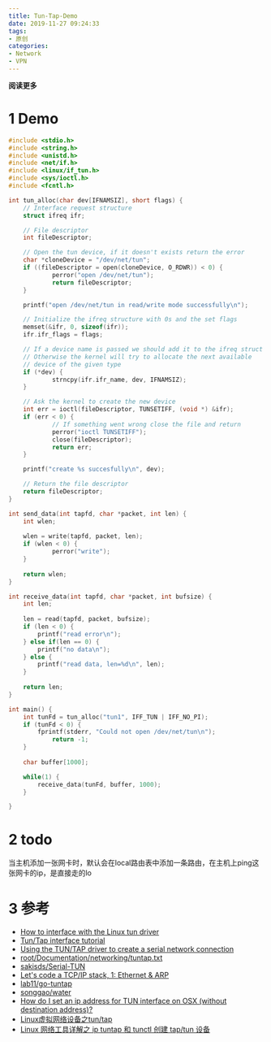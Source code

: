 ```yaml
---
title: Tun-Tap-Demo
date: 2019-11-27 09:24:33
tags: 
- 原创
categories: 
- Network
- VPN
---
```


__阅读更多__

<!--more-->

# 1 Demo

```c
#include <stdio.h>
#include <string.h>
#include <unistd.h>
#include <net/if.h>
#include <linux/if_tun.h>
#include <sys/ioctl.h>
#include <fcntl.h>

int tun_alloc(char dev[IFNAMSIZ], short flags) {
  	// Interface request structure
  	struct ifreq ifr;

  	// File descriptor
  	int fileDescriptor;

  	// Open the tun device, if it doesn't exists return the error
  	char *cloneDevice = "/dev/net/tun";
  	if ((fileDescriptor = open(cloneDevice, O_RDWR)) < 0) {
    		perror("open /dev/net/tun");
    		return fileDescriptor;
  	}

	printf("open /dev/net/tun in read/write mode successfully\n");

  	// Initialize the ifreq structure with 0s and the set flags
  	memset(&ifr, 0, sizeof(ifr));
  	ifr.ifr_flags = flags;

  	// If a device name is passed we should add it to the ifreq struct
  	// Otherwise the kernel will try to allocate the next available
  	// device of the given type
  	if (*dev) {
    		strncpy(ifr.ifr_name, dev, IFNAMSIZ);
  	}

  	// Ask the kernel to create the new device
  	int err = ioctl(fileDescriptor, TUNSETIFF, (void *) &ifr);
  	if (err < 0) {
    		// If something went wrong close the file and return
    		perror("ioctl TUNSETIFF");
    		close(fileDescriptor);
    		return err;
  	}

	printf("create %s succesfully\n", dev);

  	// Return the file descriptor
  	return fileDescriptor;
}

int send_data(int tapfd, char *packet, int len) {
  	int wlen;
  
  	wlen = write(tapfd, packet, len);
  	if (wlen < 0) {
    		perror("write");
  	}
 
  	return wlen;
}

int receive_data(int tapfd, char *packet, int bufsize) {
  	int len;
 
  	len = read(tapfd, packet, bufsize);
  	if (len < 0) {
		printf("read error\n");
  	} else if(len == 0) {
		printf("no data\n");
	} else {
		printf("read data, len=%d\n", len);
	}
 
  	return len;
}

int main() {
	int tunFd = tun_alloc("tun1", IFF_TUN | IFF_NO_PI);
	if (tunFd < 0) {
   		fprintf(stderr, "Could not open /dev/net/tun\n");
    		return -1;
  	}
	
	char buffer[1000];

	while(1) {
		receive_data(tunFd, buffer, 1000);
	}

}
```

# 2 todo

当主机添加一张网卡时，默认会在local路由表中添加一条路由，在主机上ping这张网卡的ip，是直接走的lo

# 3 参考 

* [How to interface with the Linux tun driver](https://stackoverflow.com/questions/1003684/how-to-interface-with-the-linux-tun-driver)
* [Tun/Tap interface tutorial](https://backreference.org/2010/03/26/tuntap-interface-tutorial/)
* [Using the TUN/TAP driver to create a serial network connection](http://thgeorgiou.com/posts/2017-03-20-usb-serial-network/)
* [root/Documentation/networking/tuntap.txt](https://git.kernel.org/pub/scm/linux/kernel/git/torvalds/linux.git/tree/Documentation/networking/tuntap.txt?id=HEAD)
* [sakisds/Serial-TUN](https://github.com/sakisds/Serial-TUN)
* [Let's code a TCP/IP stack, 1: Ethernet & ARP](https://www.saminiir.com/lets-code-tcp-ip-stack-1-ethernet-arp/#sources)
* [lab11/go-tuntap](https://github.com/lab11/go-tuntap)
* [songgao/water](https://github.com/songgao/water)
* [How do I set an ip address for TUN interface on OSX (without destination address)?](https://stackoverflow.com/questions/17510101/how-do-i-set-an-ip-address-for-tun-interface-on-osx-without-destination-address)
* [Linux虚拟网络设备之tun/tap](https://segmentfault.com/a/1190000009249039?utm_source=tag-newest)
* [Linux 网络工具详解之 ip tuntap 和 tunctl 创建 tap/tun 设备](https://www.cnblogs.com/bakari/p/10449664.html)